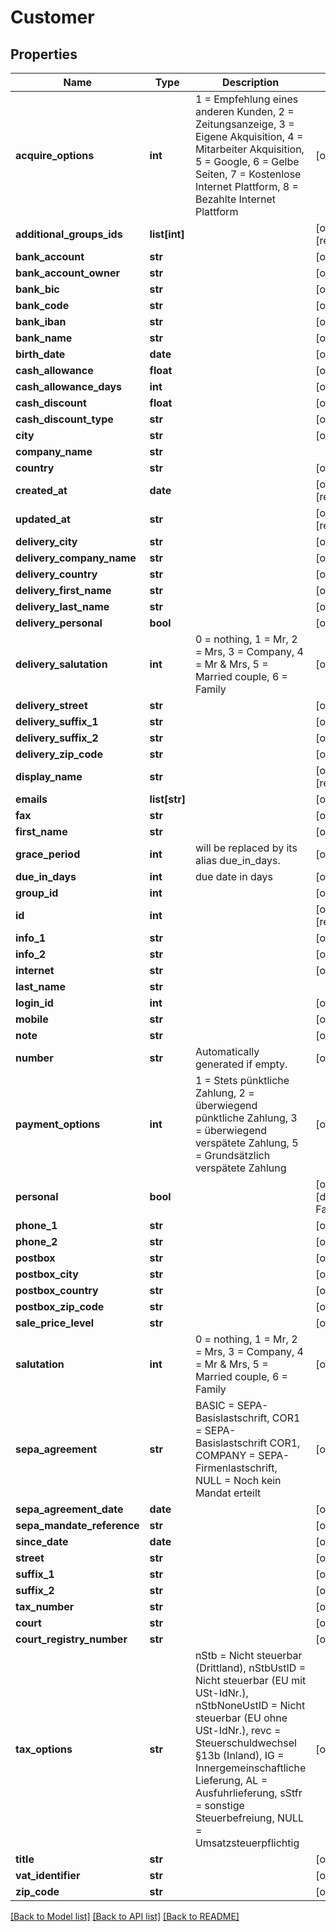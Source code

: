 # Customer

## Properties
Name | Type | Description | Notes
------------ | ------------- | ------------- | -------------
**acquire_options** | **int** | 1 &#x3D; Empfehlung eines anderen Kunden, 2 &#x3D; Zeitungsanzeige, 3 &#x3D; Eigene Akquisition, 4 &#x3D; Mitarbeiter Akquisition, 5 &#x3D; Google, 6 &#x3D; Gelbe Seiten, 7 &#x3D; Kostenlose Internet Plattform, 8 &#x3D; Bezahlte Internet Plattform | [optional] 
**additional_groups_ids** | **list[int]** |  | [optional] [readonly] 
**bank_account** | **str** |  | [optional] 
**bank_account_owner** | **str** |  | [optional] 
**bank_bic** | **str** |  | [optional] 
**bank_code** | **str** |  | [optional] 
**bank_iban** | **str** |  | [optional] 
**bank_name** | **str** |  | [optional] 
**birth_date** | **date** |  | [optional] 
**cash_allowance** | **float** |  | [optional] 
**cash_allowance_days** | **int** |  | [optional] 
**cash_discount** | **float** |  | [optional] 
**cash_discount_type** | **str** |  | [optional] 
**city** | **str** |  | [optional] 
**company_name** | **str** |  | 
**country** | **str** |  | [optional] 
**created_at** | **date** |  | [optional] [readonly] 
**updated_at** | **str** |  | [optional] [readonly] 
**delivery_city** | **str** |  | [optional] 
**delivery_company_name** | **str** |  | [optional] 
**delivery_country** | **str** |  | [optional] 
**delivery_first_name** | **str** |  | [optional] 
**delivery_last_name** | **str** |  | [optional] 
**delivery_personal** | **bool** |  | [optional] 
**delivery_salutation** | **int** | 0 &#x3D; nothing, 1 &#x3D; Mr, 2 &#x3D; Mrs, 3 &#x3D; Company, 4 &#x3D; Mr &amp; Mrs, 5 &#x3D; Married couple, 6 &#x3D; Family | [optional] 
**delivery_street** | **str** |  | [optional] 
**delivery_suffix_1** | **str** |  | [optional] 
**delivery_suffix_2** | **str** |  | [optional] 
**delivery_zip_code** | **str** |  | [optional] 
**display_name** | **str** |  | [optional] [readonly] 
**emails** | **list[str]** |  | [optional] 
**fax** | **str** |  | [optional] 
**first_name** | **str** |  | [optional] 
**grace_period** | **int** | will be replaced by its alias due_in_days. | [optional] 
**due_in_days** | **int** | due date in days | [optional] 
**group_id** | **int** |  | [optional] 
**id** | **int** |  | [optional] [readonly] 
**info_1** | **str** |  | [optional] 
**info_2** | **str** |  | [optional] 
**internet** | **str** |  | [optional] 
**last_name** | **str** |  | 
**login_id** | **int** |  | [optional] 
**mobile** | **str** |  | [optional] 
**note** | **str** |  | [optional] 
**number** | **str** | Automatically generated if empty. | [optional] 
**payment_options** | **int** | 1 &#x3D; Stets pünktliche Zahlung, 2 &#x3D; überwiegend pünktliche Zahlung, 3 &#x3D; überwiegend verspätete Zahlung, 5 &#x3D; Grundsätzlich verspätete Zahlung | [optional] 
**personal** | **bool** |  | [optional] [default to False]
**phone_1** | **str** |  | [optional] 
**phone_2** | **str** |  | [optional] 
**postbox** | **str** |  | [optional] 
**postbox_city** | **str** |  | [optional] 
**postbox_country** | **str** |  | [optional] 
**postbox_zip_code** | **str** |  | [optional] 
**sale_price_level** | **str** |  | [optional] 
**salutation** | **int** | 0 &#x3D; nothing, 1 &#x3D; Mr, 2 &#x3D; Mrs, 3 &#x3D; Company, 4 &#x3D; Mr &amp; Mrs, 5 &#x3D; Married couple, 6 &#x3D; Family | [optional] 
**sepa_agreement** | **str** | BASIC &#x3D; SEPA-Basislastschrift, COR1 &#x3D; SEPA-Basislastschrift COR1, COMPANY &#x3D; SEPA-Firmenlastschrift, NULL &#x3D; Noch kein Mandat erteilt | [optional] 
**sepa_agreement_date** | **date** |  | [optional] 
**sepa_mandate_reference** | **str** |  | [optional] 
**since_date** | **date** |  | [optional] 
**street** | **str** |  | [optional] 
**suffix_1** | **str** |  | [optional] 
**suffix_2** | **str** |  | [optional] 
**tax_number** | **str** |  | [optional] 
**court** | **str** |  | [optional] 
**court_registry_number** | **str** |  | [optional] 
**tax_options** | **str** | nStb &#x3D; Nicht steuerbar (Drittland), nStbUstID &#x3D; Nicht steuerbar (EU mit USt-IdNr.), nStbNoneUstID &#x3D; Nicht steuerbar (EU ohne USt-IdNr.), revc &#x3D; Steuerschuldwechsel §13b (Inland), IG &#x3D; Innergemeinschaftliche Lieferung, AL &#x3D; Ausfuhrlieferung, sStfr &#x3D; sonstige Steuerbefreiung, NULL &#x3D; Umsatzsteuerpflichtig | [optional] 
**title** | **str** |  | [optional] 
**vat_identifier** | **str** |  | [optional] 
**zip_code** | **str** |  | [optional] 

[[Back to Model list]](../README.md#documentation-for-models) [[Back to API list]](../README.md#documentation-for-api-endpoints) [[Back to README]](../README.md)


